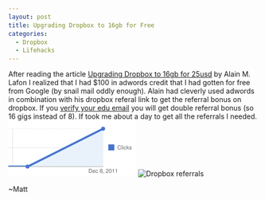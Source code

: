 ```yaml
---
layout: post
title: Upgrading Dropbox to 16gb for Free
categories:
  - Dropbox
  - Lifehacks
---
```


After reading the article [Upgrading Dropbox to 16gb for 25usd](http://blog.dispatched.ch/2011/11/18/upgrading-dropbox-to-16gb-for-25usd/) by Alain M. Lafon I realized that I had $100 in adwords credit that I had gotten for free from Google (by snail mail oddly enough).  Alain had cleverly used adwords in combination with his dropbox referal link to get the referral bonus on dropbox.  If you [verify your edu email](http://www.dropbox.com/edu) you will get double referral bonus (so 16 gigs instead of 8).  If took me about a day to get all the referrals I needed. ![Adwords Graph](/images/adwordsGraph.jpg) ![Dropbox referrals](/images/dropboxRefferals.png)

~Matt
